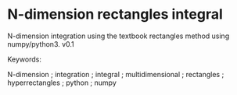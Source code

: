 # N-dimension rectangles integral
N-dimension integration using the textbook rectangles method using numpy/python3.
v0.1

Keywords:

N-dimension ; integration ; integral ; multidimensional ; rectangles ; hyperrectangles ; python ; numpy
